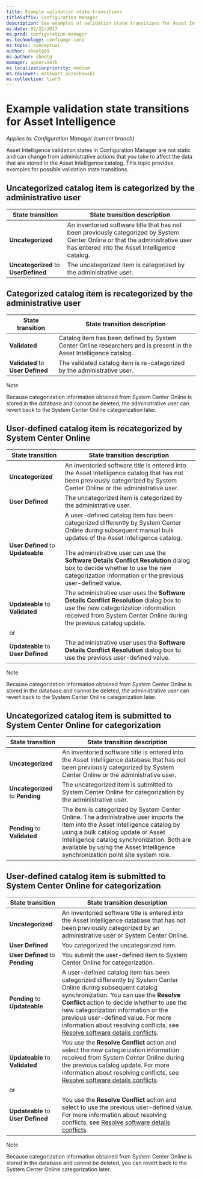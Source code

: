 ```yaml
---
title: Example validation state transitions
titleSuffix: Configuration Manager
description: See examples of validation state transitions for Asset Intelligence in Configuration Manager.
ms.date: 02/22/2017
ms.prod: configuration-manager
ms.technology: configmgr-core
ms.topic: conceptual
author: sheetg09
ms.author: sheetg
manager: apoorvseth
ms.localizationpriority: medium
ms.reviewer: mstewart,aczechowski
ms.collection: tier3
---
```


# Example validation state transitions for Asset Intelligence

*Applies to: Configuration Manager (current branch)*

Asset Intelligence validation states in Configuration Manager are not static and can change from administrative actions that you take to affect the data that are stored in the Asset Intelligence catalog. This topic provides examples for possible validation state transitions.

##  <a name="BKMK_UncategorizedIsCategorized"></a> Uncategorized catalog item is categorized by the administrative user  

|**State transition**|**State transition description**|  
|--------------------------|--------------------------------------|  
|**Uncategorized**|An inventoried software title that has not been previously categorized by System Center Online or that the administrative user has entered into the Asset Intelligence catalog.|  
|**Uncategorized** to **UserDefined**|The uncategorized item is categorized by the administrative user.|  

##  <a name="BKMK_CategorizedIsReCategorized"></a> Categorized catalog item is recategorized by the administrative user  

|**State transition**|**State transition description**|  
|--------------------------|--------------------------------------|  
|**Validated**|Catalog item has been defined by System Center Online researchers and is present in the Asset Intelligence catalog.|  
|**Validated** to **User Defined**|The validated catalog item is re-categorized by the administrative user.|  

> [!NOTE]  
>  Because categorization information obtained from System Center Online is stored in the database and cannot be deleted, the administrative user can revert back to the System Center Online categorization later.  

##  <a name="BKMK_UserDefinedIsRecategorized"></a> User-defined catalog item is recategorized by System Center Online  

|**State transition**|**State transition description**|  
|--------------------------|--------------------------------------|  
|**Uncategorized**|An inventoried software title is entered into the Asset Intelligence catalog that has not been previously categorized by System Center Online or the administrative user.|  
|**User Defined**|The uncategorized item is categorized by the administrative user.|  
|**User Defined** to **Updateable**|A user-defined catalog item has been categorized differently by System Center Online during subsequent manual bulk updates of the Asset Intelligence catalog.<br /><br /> The administrative user can use the **Software Details Conflict Resolution** dialog box to decide whether to use the new categorization information or the previous user-defined value.|  
|**Updateable** to **Validated**|The administrative user uses the **Software Details Conflict Resolution** dialog box to use the new categorization information received from System Center Online during the previous catalog update.|  
|or||  
|**Updateable** to **User Defined**|The administrative user uses the **Software Details Conflict Resolution** dialog box to use the previous user-defined value.|  

> [!NOTE]  
>  Because categorization information obtained from System Center Online is stored in the database and cannot be deleted, the administrative user can revert back to the System Center Online categorization later.  

##  <a name="BKMK_UncategorizedIsSubmitted"></a> Uncategorized catalog item is submitted to System Center Online for categorization  

|**State transition**|**State transition description**|  
|--------------------------|--------------------------------------|  
|**Uncategorized**|An inventoried software title is entered into the Asset Intelligence database that has not been previously categorized by System Center Online or the administrative user.|  
|**Uncategorized** to **Pending**|The uncategorized item is submitted to System Center Online for categorization by the administrative user.|  
|**Pending** to **Validated**|The item is categorized by System Center Online. The administrative user imports the item into the Asset Intelligence catalog by using a bulk catalog update or Asset Intelligence catalog synchronization. Both are available by using the Asset Intelligence synchronization point site system role.|  

##  <a name="BKMK_UserDefinedIsSubmitted"></a> User-defined catalog item is submitted to System Center Online for categorization  

|**State transition**|**State transition description**|  
|--------------------------|--------------------------------------|  
|**Uncategorized**|An inventoried software title is entered into the Asset Intelligence database that has not been previously categorized by an administrative user or System Center Online.|  
|**User Defined**|You categorized the uncategorized item.|  
|**User Defined** to **Pending**|You submit the user-defined item to System Center Online for categorization.|  
|**Pending** to **Updateable**|A user-defined catalog item has been categorized differently by System Center Online during subsequent catalog synchronization. You can use the **Resolve Conflict** action to decide whether to use the new categorization information or the previous user-defined value. For more information about resolving conflicts, see [Resolve software details conflicts](../../../../core/clients/manage/asset-intelligence/operations-for-asset-intelligence.md#BKMK_ResolveSoftwareDetails).|  
|**Updateable** to **Validated**|You use the **Resolve Conflict** action and select the new categorization information received from System Center Online during the previous catalog update. For more information about resolving conflicts, see [Resolve software details conflicts](../../../../core/clients/manage/asset-intelligence/operations-for-asset-intelligence.md#BKMK_ResolveSoftwareDetails).|  
|or||  
|**Updateable** to **User Defined**|You use the **Resolve Conflict** action and select to use the previous user-defined value. For more information about resolving conflicts, see [Resolve software details conflicts](../../../../core/clients/manage/asset-intelligence/operations-for-asset-intelligence.md#BKMK_ResolveSoftwareDetails).|  

> [!NOTE]  
>  Because categorization information obtained from System Center Online is stored in the database and cannot be deleted, you can revert back to the System Center Online categorization later.  
